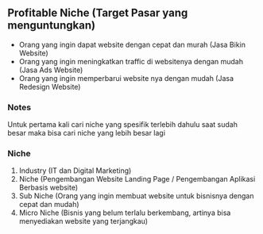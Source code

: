 ## Profitable Niche (Target Pasar yang menguntungkan)
- Orang yang ingin dapat website dengan cepat dan murah (Jasa Bikin Website)
- Orang yang ingin meningkatkan traffic di websitenya dengan mudah (Jasa Ads Website)
- Orang yang ingin memperbarui website nya dengan mudah (Jasa Redesign Website)
### Notes
Untuk pertama kali cari niche yang spesifik terlebih dahulu saat sudah besar maka bisa cari niche yang lebih besar lagi

### Niche
1. Industry (IT dan Digital Marketing)
2. Niche (Pengembangan Website Landing Page / Pengembangan Aplikasi Berbasis website)
3. Sub Niche (Orang yang ingin membuat website untuk bisnisnya dengan cepat dan mudah)
4. Micro Niche (Bisnis yang belum terlalu berkembang, artinya bisa menyediakan website yang terjangkau)